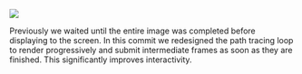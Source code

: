 <info
    title="Progressive rendering"
    link="progressive-rendering"
    date="2023-01-12"
    commit="f50c3b6f92eedd52e43406ee4960d3b50b5025ac"
/>

![](images/20230112-215200.webp)

Previously we waited until the entire image was completed before displaying to
the screen. In this commit we redesigned the path tracing loop to render
progressively and submit intermediate frames as soon as they are finished. This
significantly improves interactivity.
